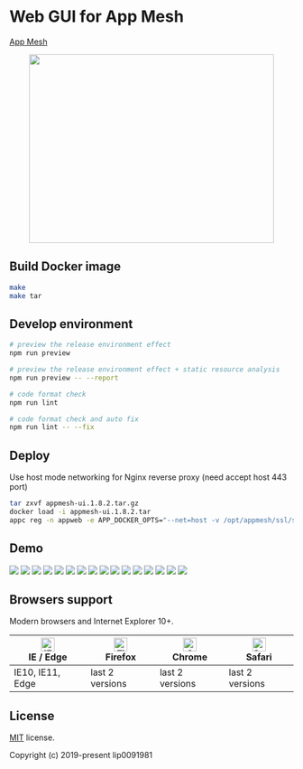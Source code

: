 # Web GUI for App Mesh

[App Mesh](https://github.com/laoshanxi/app-mesh)

<div align=center>
<img src="https://raw.githubusercontent.com/laoshanxi/app-mesh-ui/master/doc/diagram.png"width=434 height=334/>
</div>


## Build Docker image
```bash
make
make tar
```

## Develop environment

```bash
# preview the release environment effect
npm run preview

# preview the release environment effect + static resource analysis
npm run preview -- --report

# code format check
npm run lint

# code format check and auto fix
npm run lint -- --fix
```


## Deploy
Use host mode networking for Nginx reverse proxy (need accept host 443 port)
```bash
tar zxvf appmesh-ui.1.8.2.tar.gz
docker load -i appmesh-ui.1.8.2.tar
appc reg -n appweb -e APP_DOCKER_OPTS="--net=host -v /opt/appmesh/ssl/server.pem:/etc/nginx/conf.d/server.crt:ro -v /opt/appmesh/ssl/server-key.pem:/etc/nginx/conf.d/server.key:ro" -c "nginx -g 'daemon off;'" -d appmesh-ui:1.8.2 -f
```

## Demo

<img src="https://raw.githubusercontent.com/laoshanxi/picture/master/appmesh/1.png" />
<img src="https://raw.githubusercontent.com/laoshanxi/picture/master/appmesh/2.png" />
<img src="https://raw.githubusercontent.com/laoshanxi/picture/master/appmesh/3.png" />
<img src="https://raw.githubusercontent.com/laoshanxi/picture/master/appmesh/4.png" />
<img src="https://raw.githubusercontent.com/laoshanxi/picture/master/appmesh/5.png" />
<img src="https://raw.githubusercontent.com/laoshanxi/picture/master/appmesh/6.png" />
<img src="https://raw.githubusercontent.com/laoshanxi/picture/master/appmesh/7.png" />
<img src="https://raw.githubusercontent.com/laoshanxi/picture/master/appmesh/8.png" />
<img src="https://raw.githubusercontent.com/laoshanxi/picture/master/appmesh/9.png" />
<img src="https://raw.githubusercontent.com/laoshanxi/picture/master/appmesh/a.png" />
<img src="https://raw.githubusercontent.com/laoshanxi/picture/master/appmesh/b.png" />
<img src="https://raw.githubusercontent.com/laoshanxi/picture/master/appmesh/c.png" />
<img src="https://raw.githubusercontent.com/laoshanxi/picture/master/appmesh/d.png" />
<img src="https://raw.githubusercontent.com/laoshanxi/picture/master/appmesh/e.png" />
<img src="https://raw.githubusercontent.com/laoshanxi/picture/master/appmesh/f.png" />
<img src="https://raw.githubusercontent.com/laoshanxi/picture/master/appmesh/g.png" />

## Browsers support

Modern browsers and Internet Explorer 10+.

| [<img src="https://raw.githubusercontent.com/alrra/browser-logos/master/src/edge/edge_48x48.png" alt="IE / Edge" width="24px" height="24px" />](http://godban.github.io/browsers-support-badges/)</br>IE / Edge | [<img src="https://raw.githubusercontent.com/alrra/browser-logos/master/src/firefox/firefox_48x48.png" alt="Firefox" width="24px" height="24px" />](http://godban.github.io/browsers-support-badges/)</br>Firefox | [<img src="https://raw.githubusercontent.com/alrra/browser-logos/master/src/chrome/chrome_48x48.png" alt="Chrome" width="24px" height="24px" />](http://godban.github.io/browsers-support-badges/)</br>Chrome | [<img src="https://raw.githubusercontent.com/alrra/browser-logos/master/src/safari/safari_48x48.png" alt="Safari" width="24px" height="24px" />](http://godban.github.io/browsers-support-badges/)</br>Safari |
| --------- | --------- | --------- | --------- |
| IE10, IE11, Edge| last 2 versions| last 2 versions| last 2 versions

## License

[MIT](https://github.com/laoshanxi/app-mesh-ui/LICENSE) license.

Copyright (c) 2019-present lip0091981
